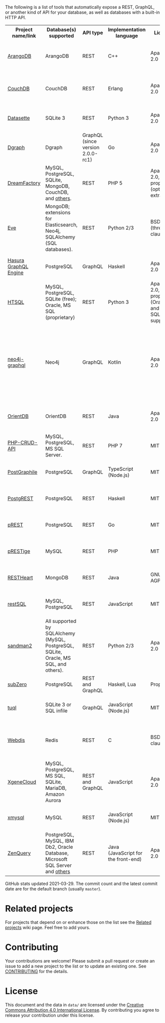The following is a list of tools that automatically expose a REST, GraphQL, or another kind of API for your database, as well as databases with a built-in HTTP API.

<table>
  <tr>
    <th>Project name/link</th>
    <th>Database(s) supported</th>
    <th>API type</th>
    <th>Implementation language</th>
    <th>License</th>
    <th>GitHub stats</th>
    <th>Notes</th>
  </tr>
  <tr>
    <td><a href="https://github.com/arangodb/arangodb">ArangoDB</a></td>
    <td>ArangoDB</td>
    <td>REST</td>
    <td>C++</td>
    <td>Apache 2.0</td>
    <td>11013 ★; 47428 commits, latest 2021-03-29</td>
    <td>A database with a built-in REST API. <a href="https://hub.docker.com/r/arangodb/arangodb/">Official Docker image</a>.</td>
  </tr>
  <tr>
    <td><a href="https://github.com/apache/couchdb">CouchDB</a></td>
    <td>CouchDB</td>
    <td>REST</td>
    <td>Erlang</td>
    <td>Apache 2.0</td>
    <td>4873 ★; 13007 commits, latest 2021-03-25</td>
    <td>A database with a built-in REST API. <a href="https://hub.docker.com/r/_/couchdb/">Official Docker image</a>.</td>
  </tr>
  <tr>
    <td><a href="https://github.com/simonw/datasette">Datasette</a></td>
    <td>SQLite 3</td>
    <td>REST</td>
    <td>Python 3</td>
    <td>Apache 2.0</td>
    <td>4898 ★; 1607 commits, latest 2021-03-29</td>
    <td>Read-only. <a href="https://hub.docker.com/r/terranodo/datasette/">Official Docker image</a>.</td>
  </tr>
  <tr>
    <td><a href="https://github.com/dgraph-io/dgraph">Dgraph</a></td>
    <td>Dgraph</td>
    <td>GraphQL (since version 2.0.0-rc1)</td>
    <td>Go</td>
    <td>Apache 2.0</td>
    <td>15695 ★; 5558 commits, latest 2021-03-28</td>
    <td>A database with a built-in GraphQL API. <a href="https://hub.docker.com/r/dgraph/dgraph/">Official Docker image</a>.</td>
  </tr>
  <tr>
    <td><a href="https://github.com/dreamfactorysoftware/dreamfactory">DreamFactory</a></td>
    <td>MySQL, PostgreSQL, SQLite, MongoDB, CouchDB, and <a href="https://www.dreamfactory.com/products">others</a>.</td>
    <td>REST</td>
    <td>PHP 5</td>
    <td>Apache 2.0, proprietary (optional extras)</td>
    <td>1149 ★; 964 commits, latest 2021-03-05</td>
    <td><a href="https://hub.docker.com/r/dreamfactorysoftware/df-docker/">Official Docker image</a>.</td>
  </tr>
  <tr>
    <td><a href="https://github.com/pyeve/eve">Eve</a></td>
    <td>MongoDB; extensions for Elasticsearch, Neo4j, SQLAlchemy (SQL databases).</td>
    <td>REST</td>
    <td>Python 2/3</td>
    <td>BSD (three-clause)</td>
    <td>6317 ★; 3303 commits, latest 2021-03-14</td>
    <td>The SQLAlchemy extension isn't automatic. It requires the user to write SQLAlchemy mappings.</td>
  </tr>
  <tr>
    <td><a href="https://github.com/hasura/graphql-engine">Hasura GraphQL Engine</a></td>
    <td>PostgreSQL</td>
    <td>GraphQL</td>
    <td>Haskell</td>
    <td>Apache 2.0</td>
    <td>21136 ★; 2801 commits, latest 2021-03-29</td>
    <td><a href="https://hub.docker.com/r/hasura/graphql-engine/">Official Docker image</a>.</td>
  </tr>
  <tr>
    <td><a href="https://github.com/prometheusresearch/htsql">HTSQL</a></td>
    <td>MySQL, PostgreSQL, SQLite (free); Oracle, MS SQL (proprietary)</td>
    <td>REST</td>
    <td>Python 3</td>
    <td>Apache 2.0, proprietary (Oracle and MS SQL support)</td>
    <td>8 ★; 1235 commits, latest 2020-08-11</td>
    <td></td>
  </tr>
  <tr>
    <td><a href="https://github.com/neo4j-graphql/neo4j-graphql">neo4j-graphql</a></td>
    <td>Neo4j</td>
    <td>GraphQL</td>
    <td>Kotlin</td>
    <td>Apache 2.0</td>
    <td>430 ★; 164 commits, latest 2020-10-22</td>
    <td>Can generate a GraphQL API from an existing database or derive a new database model from a GraphQL schema and auto-generate the resolvers.</td>
  </tr>
  <tr>
    <td><a href="https://github.com/orientechnologies/orientdb">OrientDB</a></td>
    <td>OrientDB</td>
    <td>REST</td>
    <td>Java</td>
    <td>Apache 2.0</td>
    <td>4280 ★; 20337 commits, latest 2021-03-24</td>
    <td>A database with a built-in REST API. <a href="https://store.docker.com/images/orientdb">Official Docker image</a>.</td>
  </tr>
  <tr>
    <td><a href="https://github.com/mevdschee/php-crud-api">PHP-CRUD-API</a></td>
    <td>MySQL, PostgreSQL, MS SQL Server.</td>
    <td>REST</td>
    <td>PHP 7</td>
    <td>MIT</td>
    <td>2693 ★; 1886 commits, latest 2021-03-19</td>
    <td>Supports GIS + automatic OpenAPI 3.0 docs.</td>
  </tr>
  <tr>
    <td><a href="https://github.com/graphile/postgraphile">PostGraphile</a></td>
    <td>PostgreSQL</td>
    <td>GraphQL</td>
    <td>TypeScript (Node.js)</td>
    <td>MIT</td>
    <td>10047 ★; 1276 commits, latest 2021-03-19</td>
    <td>Formerly &quot;PostGraphQL&quot;, <a href="https://hub.docker.com/r/postgraphql/postgraphql/">Official Docker image</a>.</td>
  </tr>
  <tr>
    <td><a href="https://github.com/PostgREST/postgrest">PostgREST</a></td>
    <td>PostgreSQL</td>
    <td>REST</td>
    <td>Haskell</td>
    <td>MIT</td>
    <td>16747 ★; 1810 commits, latest 2021-03-26</td>
    <td><a href="https://hub.docker.com/r/postgrest/postgrest/">Official Docker image</a>.</td>
  </tr>
  <tr>
    <td><a href="https://github.com/prest/prest">pREST</a></td>
    <td>PostgreSQL</td>
    <td>REST</td>
    <td>Go</td>
    <td>MIT</td>
    <td>2612 ★; 1289 commits, latest 2021-03-08</td>
    <td><a href="https://hub.docker.com/r/prest/prest/">Official Docker image</a>.</td>
  </tr>
  <tr>
    <td><a href="https://github.com/geekypedia/pRESTige">pRESTige</a></td>
    <td>MySQL</td>
    <td>REST</td>
    <td>PHP</td>
    <td>MIT</td>
    <td>64 ★; 1076 commits, latest 2020-10-30</td>
    <td></td>
  </tr>
  <tr>
    <td><a href="https://github.com/SoftInstigate/restheart">RESTHeart</a></td>
    <td>MongoDB</td>
    <td>REST</td>
    <td>Java</td>
    <td>GNU AGPLv3</td>
    <td>659 ★; 3382 commits, latest 2021-03-26</td>
    <td><a href="https://hub.docker.com/r/softinstigate/restheart/">Official Docker image</a>.</td>
  </tr>
  <tr>
    <td><a href="https://github.com/restsql/restsql">restSQL</a></td>
    <td>MySQL, PostgreSQL</td>
    <td>REST</td>
    <td>JavaScript</td>
    <td>MIT</td>
    <td>124 ★; 54 commits, latest 2018-10-18</td>
    <td><a href="https://hub.docker.com/r/restsql/service/">Official Docker image</a>.</td>
  </tr>
  <tr>
    <td><a href="https://github.com/jeffknupp/sandman2">sandman2</a></td>
    <td>All supported by SQLAlchemy (MySQL, PostgreSQL, SQLite, Oracle, MS SQL, and others).</td>
    <td>REST</td>
    <td>Python 2/3</td>
    <td>Apache 2.0</td>
    <td>1658 ★; 250 commits, latest 2020-12-21</td>
    <td><a href="https://hub.docker.com/r/jeffknupp/sandman2/">Official Docker image</a>.</td>
  </tr>
  <tr>
    <td><a href="https://subzero.cloud">subZero</a></td>
    <td>PostgreSQL</td>
    <td>REST and GraphQL</td>
    <td>Haskell, Lua</td>
    <td>Proprietary</td>
    <td>n/a</td>
    <td></td>
  </tr>
  <tr>
    <td><a href="https://github.com/bradleyboy/tuql">tuql</a></td>
    <td>SQLite 3 or SQL infile</td>
    <td>GraphQL</td>
    <td>JavaScript (Node.js)</td>
    <td>MIT</td>
    <td>526 ★; 67 commits, latest 2019-09-14</td>
    <td></td>
  </tr>
  <tr>
    <td><a href="https://github.com/nicolasff/webdis">Webdis</a></td>
    <td>Redis</td>
    <td>REST</td>
    <td>C</td>
    <td>BSD (two-clause)</td>
    <td>2370 ★; 485 commits, latest 2021-03-28</td>
    <td>Supports pub/sub with chunked transfer encoding and WebSockets.</td>
  </tr>
  <tr>
    <td><a href="https://github.com/xgenecloud/xgenecloud">XgeneCloud</a></td>
    <td>MySQL, PostgreSQL, MS SQL, SQLite, MariaDB, Amazon Aurora</td>
    <td>REST and GraphQL</td>
    <td>JavaScript</td>
    <td>Apache 2.0</td>
    <td>1446 ★; 38 commits, latest 2020-12-20</td>
    <td></td>
  </tr>
  <tr>
    <td><a href="https://github.com/o1lab/xmysql">xmysql</a></td>
    <td>MySQL</td>
    <td>REST</td>
    <td>JavaScript (Node.js)</td>
    <td>MIT</td>
    <td>4287 ★; 288 commits, latest 2020-03-26</td>
    <td><a href="https://hub.docker.com/r/markuman/xmysql/">Official Docker image</a>.</td>
  </tr>
  <tr>
    <td><a href="https://github.com/BjoernKW/ZenQuery">ZenQuery</a></td>
    <td>PostgreSQL, MySQL, IBM Db2, Oracle Database, Microsoft SQL Server and <a href="https://github.com/BjoernKW/ZenQuery#database">others</a></td>
    <td>REST</td>
    <td>Java (JavaScript for the front-end)</td>
    <td>Apache 2.0</td>
    <td>56 ★; 283 commits, latest 2018-10-16</td>
    <td>Read-only.</td>
  </tr>
</table>


GitHub stats updated 2021-03-29. The commit count and the latest commit date are for the default branch (usually `master`).

# Related projects

For projects that depend on or enhance those on the list see the [Related projects](https://github.com/dbohdan/automatic-api/wiki/Related-projects) wiki page. Feel free to add yours.

# Contributing

Your contributions are welcome! Please submit a pull request or create an issue to add a new project to the list or to update an existing one. See [CONTRIBUTING](./CONTRIBUTING.md) for the details.

# License

This document and the data in `data/` are licensed under the [Creative Commons Attribution 4.0 International License](http://creativecommons.org/licenses/by/4.0/). By contributing you agree to release your contribution under this license.
